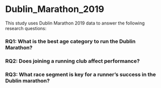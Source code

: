 # Dublin_Marathon_2019

This study uses Dublin Marathon 2019 data to answer the following research questions:

### RQ1: What is the best age category to run the Dublin Marathon?

### RQ2: Does joining a running club affect performance?

### RQ3: What race segment is key for a runner’s success in the Dublin marathon?
